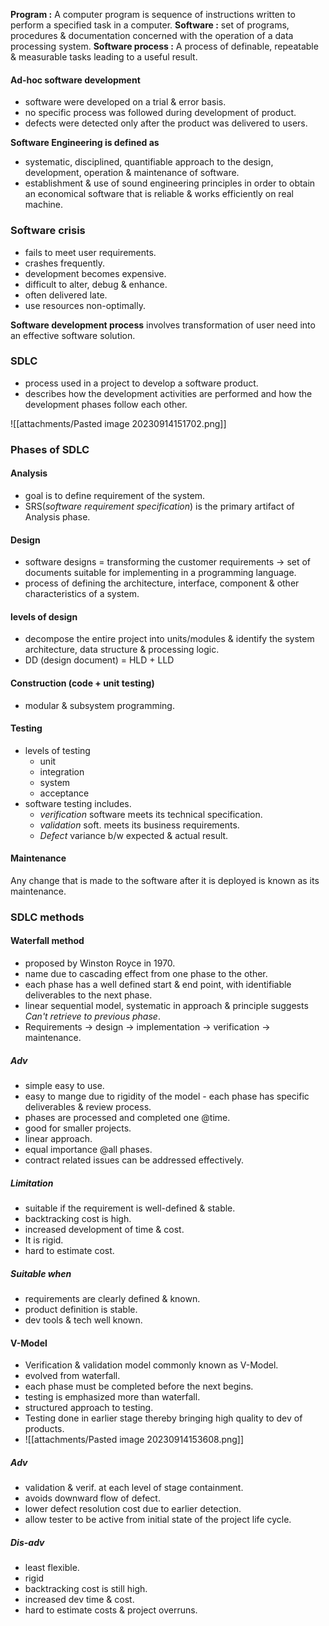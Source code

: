 **Program :** A computer program is sequence of instructions written to perform a specified task in a computer. 
**Software :** set of programs, procedures & documentation concerned with the operation of a data processing system. 
**Software process :** A process of definable, repeatable & measurable tasks leading to a useful result. 


#### Ad-hoc software development
- software were developed on a trial & error basis.
- no specific process was followed during development of product. 
- defects were detected only after the product was delivered to users.

**Software Engineering is defined as**
- systematic, disciplined, quantifiable approach to the design, development, operation & maintenance of software. 
- establishment & use of sound engineering principles in order to obtain an economical software that is reliable & works efficiently on real machine. 
### Software crisis 
- fails to meet user requirements. 
- crashes frequently. 
- development becomes expensive. 
- difficult to alter, debug & enhance.
- often delivered late. 
- use resources non-optimally. 

**Software development process** involves transformation of user need into an effective software solution. 

### SDLC 
- process used in a project to develop a software product. 
- describes how the development activities are performed and how the development phases follow each other. 

![[attachments/Pasted image 20230914151702.png]]

### Phases of SDLC

#### Analysis 
- goal is to define requirement of the system. 
- SRS(*software requirement specification*) is the primary artifact of Analysis phase. 


#### Design 
- software designs = 
  transforming the customer requirements -> set of documents suitable for implementing in a programming language. 
- process of defining the architecture, interface, component & other characteristics of a system. 

#### levels of design 
- decompose the entire project into units/modules & identify the system architecture, data structure & processing logic. 
- DD (design document) = HLD + LLD

#### Construction (code + unit testing) 
- modular & subsystem programming.

#### Testing 
- levels of testing
	- unit 
	- integration 
	- system 
	- acceptance
- software testing includes. 
	- *verification*  software meets its technical specification. 
	- *validation* soft. meets its business requirements. 
	- *Defect* variance b/w expected & actual result.


#### Maintenance 
Any change that is made to the software after it is deployed is known as its maintenance. 

### SDLC methods
#### Waterfall method
- proposed by Winston Royce in 1970. 
- name due to cascading effect from one phase to the other. 
- each phase has a well defined start & end point, with identifiable deliverables to the next phase. 
- linear sequential model, systematic in approach & principle suggests *Can't retrieve to previous phase*.
- Requirements -> design -> implementation -> verification -> maintenance.  

##### Adv
- simple easy to use. 
- easy to mange due to rigidity of the model - each phase has specific deliverables & review process. 
- phases are processed and completed one @time. 
- good for smaller projects. 
- linear approach. 
- equal importance @all phases. 
- contract related issues can be addressed effectively. 

##### Limitation
- suitable if the requirement is well-defined & stable. 
- backtracking cost is high. 
- increased development of time & cost. 
- It is rigid. 
- hard to estimate cost. 

##### Suitable when 
- requirements are clearly defined & known. 
- product definition is stable. 
- dev tools & tech well known. 



#### V-Model 
- Verification & validation model commonly known as V-Model. 
- evolved from waterfall. 
- each phase must be completed before the next begins. 
- testing is emphasized more than waterfall. 
- structured approach to testing. 
- Testing done in earlier stage thereby bringing high quality to dev of products. 
- ![[attachments/Pasted image 20230914153608.png]]

##### Adv
- validation & verif. at each level of stage containment. 
- avoids downward flow of defect. 
- lower defect resolution cost due to earlier detection. 
- allow tester to be active from initial state of the project life cycle. 

##### Dis-adv
- least flexible. 
- rigid
- backtracking cost is still high. 
- increased dev time & cost. 
- hard to estimate costs & project overruns. 

